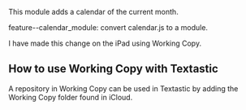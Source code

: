 This module adds a calendar of the current month. 

feature--calendar_module: convert calendar.js to a module.

I have made this change on the iPad using Working Copy.

## How to use Working Copy with Textastic
A repository in Working Copy can be used in Textastic by adding the Working Copy folder found in iCloud.